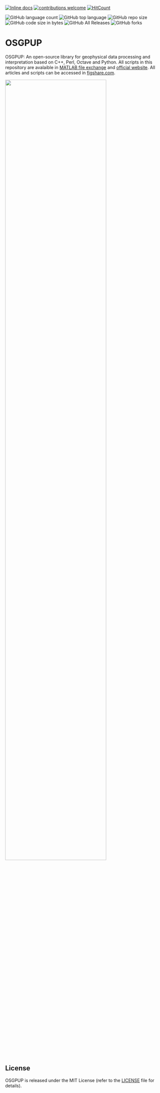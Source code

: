 [![Inline docs](http://inch-ci.org/github/dwyl/hapi-auth-jwt2.svg?branch=master)](http://inch-ci.org/Metkom/OSGPUP/hapi-auth-jwt2)
[![contributions welcome](https://img.shields.io/badge/contributions-welcome-brightgreen.svg?style=flat)](https://github.com/Metkom/OSGPUP/issues)
[![HitCount](http://hits.dwyl.com/Metkom/OSGPUP.svg)](http://hits.dwyl.com/Metkom/OSGPUP)


![GitHub language count](https://img.shields.io/github/languages/count/Metkom/OSGPUP)
![GitHub top language](https://img.shields.io/github/languages/top/Metkom/OSGPUP)
![GitHub repo size](https://img.shields.io/github/repo-size/Metkom/OSGPUP)
![GitHub code size in bytes](https://img.shields.io/github/languages/code-size/Metkom/OSGPUP)
![GitHub All Releases](https://img.shields.io/github/downloads/Metkom/OSGPUP/total.svg)
![GitHub forks](https://img.shields.io/github/forks/Metkom/OSGPUP.svg?style=social)

# OSGPUP
OSGPUP: An open-source library for geophysical data processing and interpretation based on C++, Perl, Octave and Python. 
All scripts in this repository are avalaible in [MATLAB file exchange](https://www.mathworks.com/matlabcentral/profile/authors/11048576-komputasi-geofisika) and [official website](https://sites.google.com/site/metkomup/programming). All articles and scripts can be accessed in [figshare.com](https://figshare.com/articles/Komputasi_Geofisika_1_Pemodelan_dan_Prosesing_Geofisika_dengan_Octave_Matlab/5950375).


<a cover href="https://figshare.com/articles/Komputasi_Geofisika_1_Pemodelan_dan_Prosesing_Geofisika_dengan_Octave_Matlab/5950375">
  <img src="https://github.com/Metkom/OSGPUP/blob/master/cover.png" width="80%">
</a>

## License
OSGPUP is released under the MIT License (refer to the [LICENSE](https://github.com/Metkom/OSGPUP/blob/master/LICENSE) file for details).

